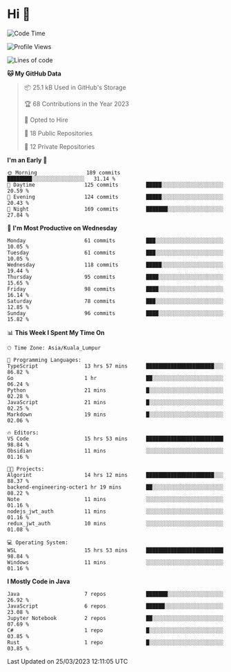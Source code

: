 <h1>Hi 👋</h1>

<!--START_SECTION:waka-->
![Code Time](http://img.shields.io/badge/Code%20Time-97%20hrs%2053%20mins-blue)

![Profile Views](http://img.shields.io/badge/Profile%20Views-22-blue)

![Lines of code](https://img.shields.io/badge/From%20Hello%20World%20I%27ve%20Written-711.7%20thousand%20lines%20of%20code-blue)

**🐱 My GitHub Data** 

> 📦 25.1 kB Used in GitHub's Storage 
 > 
> 🏆 68 Contributions in the Year 2023
 > 
> 💼 Opted to Hire
 > 
> 📜 18 Public Repositories 
 > 
> 🔑 12 Private Repositories 
 > 
**I'm an Early 🐤** 

```text
🌞 Morning                189 commits         ████████░░░░░░░░░░░░░░░░░   31.14 % 
🌆 Daytime                125 commits         █████░░░░░░░░░░░░░░░░░░░░   20.59 % 
🌃 Evening                124 commits         █████░░░░░░░░░░░░░░░░░░░░   20.43 % 
🌙 Night                  169 commits         ███████░░░░░░░░░░░░░░░░░░   27.84 % 
```
📅 **I'm Most Productive on Wednesday** 

```text
Monday                   61 commits          ███░░░░░░░░░░░░░░░░░░░░░░   10.05 % 
Tuesday                  61 commits          ███░░░░░░░░░░░░░░░░░░░░░░   10.05 % 
Wednesday                118 commits         █████░░░░░░░░░░░░░░░░░░░░   19.44 % 
Thursday                 95 commits          ████░░░░░░░░░░░░░░░░░░░░░   15.65 % 
Friday                   98 commits          ████░░░░░░░░░░░░░░░░░░░░░   16.14 % 
Saturday                 78 commits          ███░░░░░░░░░░░░░░░░░░░░░░   12.85 % 
Sunday                   96 commits          ████░░░░░░░░░░░░░░░░░░░░░   15.82 % 
```


📊 **This Week I Spent My Time On** 

```text
🕑︎ Time Zone: Asia/Kuala_Lumpur

💬 Programming Languages: 
TypeScript               13 hrs 57 mins      ██████████████████████░░░   86.82 % 
Go                       1 hr                ██░░░░░░░░░░░░░░░░░░░░░░░   06.24 % 
Python                   21 mins             █░░░░░░░░░░░░░░░░░░░░░░░░   02.28 % 
JavaScript               21 mins             █░░░░░░░░░░░░░░░░░░░░░░░░   02.25 % 
Markdown                 19 mins             █░░░░░░░░░░░░░░░░░░░░░░░░   02.06 % 

🔥 Editors: 
VS Code                  15 hrs 53 mins      █████████████████████████   98.84 % 
Obsidian                 11 mins             ░░░░░░░░░░░░░░░░░░░░░░░░░   01.16 % 

🐱‍💻 Projects: 
Algorint                 14 hrs 12 mins      ██████████████████████░░░   88.37 % 
backend-engineering-octer1 hr 19 mins        ██░░░░░░░░░░░░░░░░░░░░░░░   08.22 % 
Note                     11 mins             ░░░░░░░░░░░░░░░░░░░░░░░░░   01.16 % 
nodejs_jwt_auth          11 mins             ░░░░░░░░░░░░░░░░░░░░░░░░░   01.16 % 
redux_jwt_auth           10 mins             ░░░░░░░░░░░░░░░░░░░░░░░░░   01.08 % 

💻 Operating System: 
WSL                      15 hrs 53 mins      █████████████████████████   98.84 % 
Windows                  11 mins             ░░░░░░░░░░░░░░░░░░░░░░░░░   01.16 % 
```

**I Mostly Code in Java** 

```text
Java                     7 repos             ███████░░░░░░░░░░░░░░░░░░   26.92 % 
JavaScript               6 repos             ██████░░░░░░░░░░░░░░░░░░░   23.08 % 
Jupyter Notebook         2 repos             ██░░░░░░░░░░░░░░░░░░░░░░░   07.69 % 
C#                       1 repo              █░░░░░░░░░░░░░░░░░░░░░░░░   03.85 % 
Rust                     1 repo              █░░░░░░░░░░░░░░░░░░░░░░░░   03.85 % 
```




 Last Updated on 25/03/2023 12:11:05 UTC
<!--END_SECTION:waka-->
